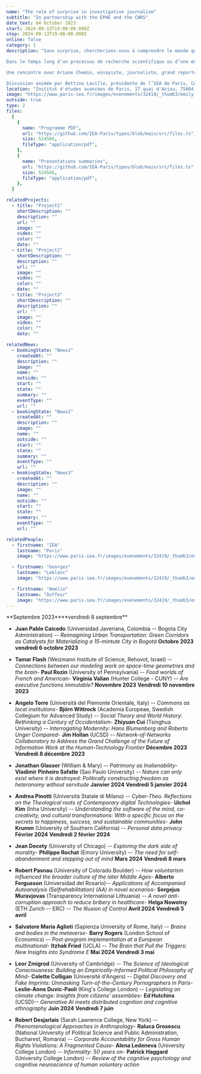 ```yaml
---
name: "The role of surprise in investigative journalism"
subtitle: "In partnership with the EPHE and the CNRS"
date_text: 04 October 2023
start: 2024-09-13T18:00:00.000Z
stop: 2024-09-13T19:00:00.000Z
online: false
category: 1
description: "Sans surprise, chercherions-nous à comprendre le monde qui nous entoure ?

Dans le temps long d’un processus de recherche scientifique ou d’une enquête journalistique, la surprise apparait comme une véritable opportunité de réflexion, qui pourra être saisie ou manquée, fructueuse ou non.

Une rencontre avec Ariane Chemin, essayiste, journaliste, grand reporter au Monde, et Rainer Maria Kiesow, vice-président de l'EHESS chargé de la Recherche, directeur d'études à l'EHESS, pour discuter du rôle et de la place de la surprise dans les métiers d’investigation que sont la recherche et le journalisme, et sur l’impact de la confrontation du chercheur et du journaliste à l’inattendu.

Discussion animée par Bettina Laville, présidente de l’IEA de Paris, Conseillère d’Etat honoraire."
location: "Institut d'études avancées de Paris, 17 quai d'Anjou, 75004, Paris"
image: "https://www.paris-iea.fr/images/evenements/32419/_thumb3/emily-morter-8xaa0f9yqne-unsplash.jpg"
outside: true
type: 2
files:
  [
    {
      name: "Programme PDF",
      url: "https://github.com/IEA-Paris/types/blob/main/src/files.ts",
      size: 524566,
      fileType: "application/pdf",
    },
    {
      name: "Presentations summaries",
      url: "https://github.com/IEA-Paris/types/blob/main/src/files.ts",
      size: 524566,
      fileType: "application/pdf",
    },
  ]

relatedProjects:
  - title: "Project1"
    shortDescription: ""
    description: ""
    url: ""
    image: ""
    video: ""
    color: ""
    date: ""
  - title: "Project2"
    shortDescription: ""
    description: ""
    url: ""
    image: ""
    video: ""
    color: ""
    date: ""
  - title: "Project3"
    shortDescription: ""
    description: ""
    url: ""
    image: ""
    video: ""
    color: ""
    date: ""

relatedNews:
  - bookingState: "News1"
    createdAt: ""
    description: ""
    image: ""
    name: ""
    outside: ""
    start: ""
    state: ""
    summary: ""
    eventType: ""
    url: ""
  - bookingState: "News2"
    createdAt: ""
    description: ""
    image: ""
    name: ""
    outside: ""
    start: ""
    state: ""
    summary: ""
    eventType: ""
    url: ""
  - bookingState: "News3"
    createdAt: ""
    description: ""
    image: ""
    name: ""
    outside: ""
    start: ""
    state: ""
    summary: ""
    eventType: ""
    url: ""

relatedPeople:
  - firstname: "IEA"
    lastname: "Paris"
    image: "https://www.paris-iea.fr/images/evenements/32419/_thumb3/emily-morter-8xaa0f9yqne-unsplash.jpg"

  - firstname: "Georges"
    lastname: "Leblanc"
    image: "https://www.paris-iea.fr/images/evenements/32419/_thumb3/emily-morter-8xaa0f9yqne-unsplash.jpg"

  - firstname: "Amelio"
    lastname: "Duffour"
    image: "https://www.paris-iea.fr/images/evenements/32419/_thumb3/emily-morter-8xaa0f9yqne-unsplash.jpg"
---
```


**Septembre 2023\*\***vendredi 8 septembre\*\*

- **Juan Pablo Caicedo** (Universidad Javeriana, Colombia -- Bogota City Administration) -- _Reimagining Urban Transportation: Green Corridors as Catalysts for Materializing a 15-mintute City in Bogotá_
  **Octobre 2023**
  **vendredi 6 octobre 2023**

- **Tamar Flash** (Weizmann Institute of Science, Rehovot, Israel) -- _Connections between our modeling work on space-time geometries and the brain_- **Paul Rozin** (University of Pennsylvania) -- _Food worlds of French and American_- **Virginia Valian** (Hunter College - CUNY) -- _Are executive functions immutable?_
  **Novembre 2023**
  **Vendredi 10 novembre 2023**

- **Angelo Torre** (Università del Piemonte Orientale, Italy) -- _Commons as local institutions_- **Björn Wittrock** (Academia Europeae, Swedish Collegium for Advanced Study) -- _Social Theory and World History: Rethinking a Century of Occidentalism_- **Zhiyuan Cui** (Tsinghua University) -- _Interrogating Modernity: Hans Blumenberg and Roberto Unger Compared_- **Jim Hollan** (UCSD) -- _Network-of-Networks Collaboratory to Address the Grand Challenge of the Future of Information Work at the Human-Technology Frontier_
  **Décembre 2023**
  **Vendredi 8 décembre 2023**

- **Jonathan Glasser** (William & Mary) -- _Patrimony as Inalienability_- **Vladimir Pinheiro Safatle** (Sao Paulo University) -- _Nature can only exist where it is destroyed: Politically constructing freedom as heteronomy without servitude_
  **Janvier 2024**
  **Vendredi 5 janvier 2024**

- **Andrea Pinotti** (Università Statale di Milano) -- _Cyber-Theo. Reflections on the Theological roots of Contemporary digital Technologies_- **Uichol Kim** (Inha University) -- _Understanding the software of the mind, co-creativity, and cultural transformations: With a specific focus on the secrets to happiness, success, and sustainable communities_- **John Krumm** (University of Southern California) -- _Personal data privacy_
  **Février 2024**
  **Vendredi 2 février 2024**

- **Jean Decety** (University of Chicago) -- _Exploring the dark side of morality_- **Philippe Rochat** (Emory University) -- _The need for self-abandonment and stepping out of mind_
  **Mars 2024**
  **Vendredi 8 mars**

- **Robert Pasnau** (University of Colorado Boulder) -- _How voluntarism influenced the broader culture of the later Middle Ages_- **Alberto Fergusson** (Universidad del Rosario)-- _Applications of Accompanied Autoanalysis (Selfrehabilitation) (AA) in novel scenarios_- **Sergejus Muravjovas** (Transparency International Lithuania) -- _A novel anti-corruption approach to reduce bribery in healthcare_- **Helga Nowotny** (ETH Zurich -- ERC) -- _The Illusion of Control_
  **Avril 2024**
  **Vendredi 5 avril**

- **Salvatore Maria Aglioti** (Sapienza University of Rome, Italy) -- _Brains and bodies in the metaverse_- **Barry Rogers** (London School of Economics) -- _Post-program implementation at a European multinational_- **Itzhak Fried** (UCLA) -- _The Brain that Pull the Triggers: New Insights into Syndrome E_
  **Mai 2024**
  **Vendredi 3 mai**

- **Leor Zmigrod** (University of Cambridge) -- _The Science of Ideological Consciousness: Building an Empirically-Informed Political Philosophy of Mind_- **Colette Colligan** (Université d'Angers) -- _Digital Discovery and Fake Imprints: Unmasking Turn-of-the-Century Pornographers in Paris_- **Leslie-Anne Duvic-Paoli** (King's College London) -- _Legislating on climate change: Insights from citizens' assemblies_- **Ed Hutchins** (UCSD)-- _Generative AI meets distributed cognition and cognitive ethnography_
  **Juin 2024**
  **Vendredi 7 juin**

- **Robert Desjarlais** (Sarah Lawrence College, New York) -- _Phenomenological Approaches in Anthropology_- **Raluca Grosescu** (National University of Political Science and Public Administration, Bucharest, Romania) -- _Corporate Accountability for Gross Human Rights Violations: A Fragmented Cause_- **Alena Ledeneva** (University College London) -- _Informality: 50 years on_- **Patrick Haggard** (University College London) -- _Review of the cognitive psychology and cognitive neuroscience of human voluntary action_
